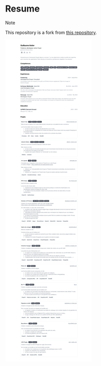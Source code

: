 # Resume

> [!NOTE]  
> This repository is a fork from [this repository](https://github.com/BartoszJarocki/cv).

![Resume](./public/resume.png)